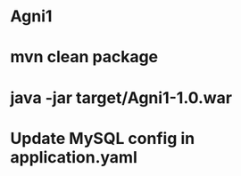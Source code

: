 # Agni1
# mvn clean package
# java -jar target/Agni1-1.0.war
# Update MySQL config in application.yaml
